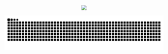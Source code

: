 <div align="center">
  <a href="https://www.instagram.com/ferandadias/">
  <img height="180em" src="https://github-readme-stats.vercel.app/api?username=fernandadiasm&show_icons=true&theme=dracula&include_all_commits=true&count_private=true"/>
</div>

  

![Snake animation](https://github.com/fernandadiasm/fernandadiasm/blob/output/github-contribution-grid-snake.svg)
 
